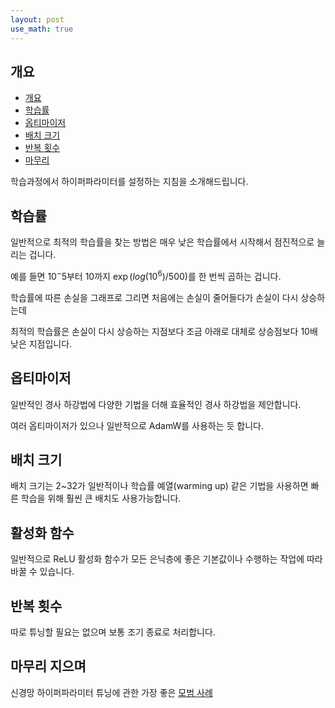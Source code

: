 ```yaml
---
layout: post
use_math: true
---
```


## 개요
- [개요](#개요)
- [학습률](#학습률)
- [옵티마이저](#옵티마이저)
- [배치 크기](#배치-크기)
- [반복 횟수](#반복-횟수)
- [마무리](#마무리-지으며)

학습과정에서 하이퍼파라미터를 설정하는 지침을 소개해드립니다.

## 학습률

일반적으로 최적의 학습률을 찾는 방법은 매우 낮은 학습률에서 시작해서 점진적으로 늘리는 겁니다.

예를 들면 $10^-5$부터 $10$까지 $\exp(log(10^6)/500)$를 한 번씩 곱하는 겁니다.

학습률에 따른 손실을 그래프로 그리면 처음에는 손실이 줄어들다가 손실이 다시 상승하는데

최적의 학습률은 손실이 다시 상승하는 지점보다 조금 아래로 대체로 상승점보다 10배 낮은 지점입니다.

## 옵티마이저

일반적인 경사 하강법에 다양한 기법을 더해 효율적인 경사 하강법을 제안합니다.

여러 옵티마이저가 있으나 일반적으로 AdamW를 사용하는 듯 합니다.

## 배치 크기

배치 크기는 2~32가 일반적이나 학습률 예열(warming up) 같은 기법을 사용하면 빠른 학습을 위해 훨씬 큰 배치도 사용가능합니다.

## 활성화 함수

일반적으로 ReLU 활성화 함수가 모든 은닉층에 좋은 기본값이나 수행하는 작업에 따라 바꿀 수 있습니다.

## 반복 횟수

따로 튜닝할 필요는 없으며 보통 조기 종료로 처리합니다.

## 마무리 지으며

신경망 하이퍼파라미터 튜닝에 관한 가장 좋은 [모범 사례](https://arxiv.org/abs/1803.09820)
